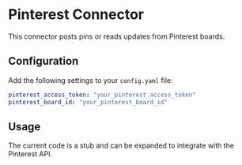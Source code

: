 # Pinterest Connector

This connector posts pins or reads updates from Pinterest boards.

## Configuration
Add the following settings to your `config.yaml` file:
```yaml
pinterest_access_token: "your_pinterest_access_token"
pinterest_board_id: "your_pinterest_board_id"
```

## Usage
The current code is a stub and can be expanded to integrate with the Pinterest API.
